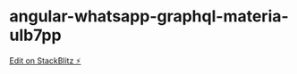 # angular-whatsapp-graphql-materia-ulb7pp

[Edit on StackBlitz ⚡️](https://stackblitz.com/edit/angular-whatsapp-graphql-materia-ulb7pp)